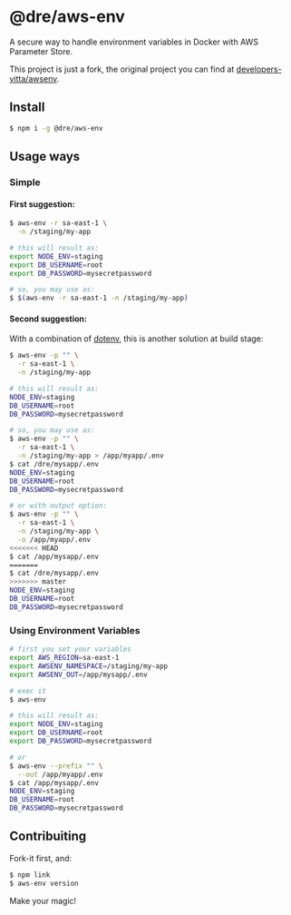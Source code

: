 # @dre/aws-env

A secure way to handle environment variables in Docker with AWS Parameter Store.

This project is just a fork, the original project you can find at [developers-vitta/awsenv](https://github.com/developers-vitta/awsenv).

## Install

```bash
$ npm i -g @dre/aws-env
```

## Usage ways

### Simple

#### First suggestion:

```bash
$ aws-env -r sa-east-1 \
  -n /staging/my-app

# this will result as:
export NODE_ENV=staging
export DB_USERNAME=root
export DB_PASSWORD=mysecretpassword

# so, you may use as:
$ $(aws-env -r sa-east-1 -n /staging/my-app)
```

#### Second suggestion:

With a combination of [dotenv](https://www.npmjs.com/package/dotenv), this is another solution at build stage:

```bash
$ aws-env -p "" \
  -r sa-east-1 \
  -n /staging/my-app

# this will result as:
NODE_ENV=staging
DB_USERNAME=root
DB_PASSWORD=mysecretpassword

# so, you may use as:
$ aws-env -p "" \
  -r sa-east-1 \
  -n /staging/my-app > /app/myapp/.env
$ cat /dre/mysapp/.env
NODE_ENV=staging
DB_USERNAME=root
DB_PASSWORD=mysecretpassword

# or with output option:
$ aws-env -p "" \
  -r sa-east-1 \
  -n /staging/my-app \
  -o /app/myapp/.env
<<<<<<< HEAD
$ cat /app/mysapp/.env
=======
$ cat /dre/mysapp/.env
>>>>>>> master
NODE_ENV=staging
DB_USERNAME=root
DB_PASSWORD=mysecretpassword
```

### Using Environment Variables

```bash
# first you set your variables
export AWS_REGION=sa-east-1
export AWSENV_NAMESPACE=/staging/my-app
export AWSENV_OUT=/app/mysapp/.env

# exec it
$ aws-env

# this will result as:
export NODE_ENV=staging
export DB_USERNAME=root
export DB_PASSWORD=mysecretpassword

# or
$ aws-env --prefix "" \
  --out /app/myapp/.env
$ cat /app/mysapp/.env
NODE_ENV=staging
DB_USERNAME=root
DB_PASSWORD=mysecretpassword
```

## Contribuiting

Fork-it first, and:

```bash
$ npm link
$ aws-env version
```

Make your magic!
